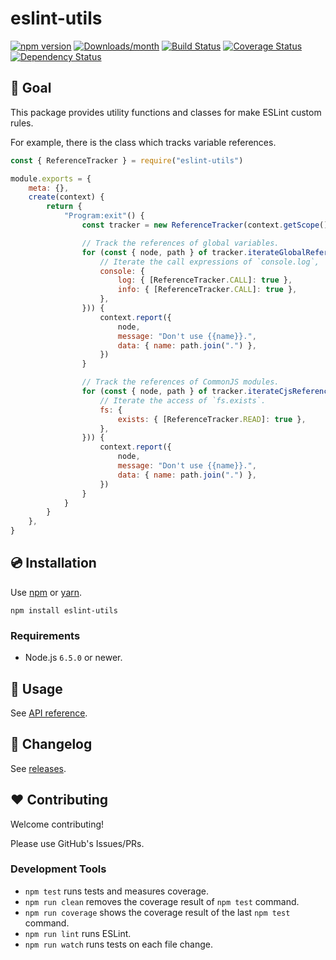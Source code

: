 # eslint-utils

[![npm version](https://img.shields.io/npm/v/eslint-utils.svg)](https://www.npmjs.com/package/eslint-utils)
[![Downloads/month](https://img.shields.io/npm/dm/eslint-utils.svg)](http://www.npmtrends.com/eslint-utils)
[![Build Status](https://travis-ci.org/mysticatea/eslint-utils.svg?branch=master)](https://travis-ci.org/mysticatea/eslint-utils)
[![Coverage Status](https://codecov.io/gh/mysticatea/eslint-utils/branch/master/graph/badge.svg)](https://codecov.io/gh/mysticatea/eslint-utils)
[![Dependency Status](https://david-dm.org/mysticatea/eslint-utils.svg)](https://david-dm.org/mysticatea/eslint-utils)

## 🏁 Goal

This package provides utility functions and classes for make ESLint custom rules.

For example, there is the class which tracks variable references.

```js
const { ReferenceTracker } = require("eslint-utils")

module.exports = {
    meta: {},
    create(context) {
        return {
            "Program:exit"() {
                const tracker = new ReferenceTracker(context.getScope())

                // Track the references of global variables.
                for (const { node, path } of tracker.iterateGlobalReferences({
                    // Iterate the call expressions of `console.log`, `console.info`
                    console: {
                        log: { [ReferenceTracker.CALL]: true },
                        info: { [ReferenceTracker.CALL]: true },
                    },
                })) {
                    context.report({
                        node,
                        message: "Don't use {{name}}.",
                        data: { name: path.join(".") },
                    })
                }

                // Track the references of CommonJS modules.
                for (const { node, path } of tracker.iterateCjsReferences({
                    // Iterate the access of `fs.exists`.
                    fs: {
                        exists: { [ReferenceTracker.READ]: true },
                    },
                })) {
                    context.report({
                        node,
                        message: "Don't use {{name}}.",
                        data: { name: path.join(".") },
                    })
                }
            }
        }
    },
}
```

## 💿 Installation

Use [npm](https://www.npmjs.com/) or [yarn](https://yarnpkg.com/).

```
npm install eslint-utils
```

### Requirements

- Node.js `6.5.0` or newer.

## 📖 Usage

See [API reference](https://mysticatea.github.io/eslint-utils/).

## 📰 Changelog

See [releases](https://github.com/mysticatea/eslint-utils/releases).

## ❤️ Contributing

Welcome contributing!

Please use GitHub's Issues/PRs.

### Development Tools

- `npm test` runs tests and measures coverage.
- `npm run clean` removes the coverage result of `npm test` command.
- `npm run coverage` shows the coverage result of the last `npm test` command.
- `npm run lint` runs ESLint.
- `npm run watch` runs tests on each file change.
